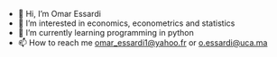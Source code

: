 - 👋 Hi, I’m Omar Essardi
- 👀 I’m interested in economics, econometrics and statistics
- 🌱 I’m currently learning programming in python
- 📫 How to reach me omar_essardi1@yahoo.fr or o.essardi@uca.ma

<!---
oessardi/oessardi is a ✨ special ✨ repository because its `README.md` (this file) appears on your GitHub profile.
You can click the Preview link to take a look at your changes.
--->
